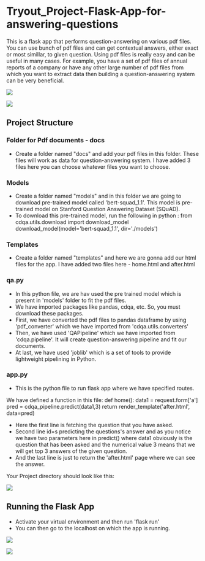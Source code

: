 # Tryout_Project-Flask-App-for-answering-questions

This is a flask app that performs question-answering on various pdf files. You can use bunch of pdf files and can get contextual answers, either exact or most simillar, to given question. Using pdf files is really easy and can be useful in many cases. For example, you have a set of pdf files of annual reports of a company or have any other large number of pdf files from which you want to extract data then building a question-answering system can be very beneficial.

![](https://github.com/vanshu25/Tryout_Project-Flask-App-for-answering-questions/blob/main/images/Screenshot%20(205).png)

![](https://github.com/vanshu25/Tryout_Project-Flask-App-for-answering-questions/blob/main/images/Screenshot%20(204).png)

## Project Structure

### Folder for Pdf documents - docs

* Create a folder named "docs" and add your pdf files in this folder. These files will work as data for question-answering system. I have added 3 files here you can choose whatever files you want to choose.

### Models

* Create a folder named "models" and in this folder we are going to download pre-trained model called 'bert-squad_1.1'. This model is pre-trained model on Stanford Question Answering Dataset (SQuAD). 
* To download this pre-trained model, run the following in python : 
  from cdqa.utils.download import download_model
  download_model(model='bert-squad_1.1', dir='./models')

### Templates

* Create a folder named "templates" and here we are gonna add our html files for the app. I have added two files here - home.html and after.html

### qa.py

* In this python file, we are hav used the pre trained model which is present in 'models' folder to fit the pdf files.
* We have imported packages like pandas, cdqa, etc. So, you must download these packages.
* First, we have converted the pdf files to pandas dataframe by using 'pdf_converter' which we have imported from 'cdqa.utils.converters'
* Then, we have used 'QAPipeline' which we have imported from 'cdqa.pipeline'. It will create question-answering pipeline and fit our documents.
* At last, we have used 'joblib' which is a set of tools to provide lightweight pipelining in Python.


### app.py

* This is the python file to run flask app where we have specified routes.

We have defined a function in this file:
  def home():
    data1 = request.form['a']
    pred = cdqa_pipeline.predict(data1,3)
    return render_template('after.html', data=pred) 
    
* Here the first line is fetching the question that you have asked.
* Second line id=s predicting the questions's answer and as you notice we have two parameters here in predict() where data1 obviously is the question that has been asked and the numerical value 3 means that we will get top 3 answers of the given question.
* And the last line is just to return the 'after.html' page where we can see the answer.


Your Project directory should look like this:

![](https://github.com/vanshu25/Tryout_Project-Flask-App-for-answering-questions/blob/main/images/Screenshot%20(203).png)

## Running the Flask App

* Activate your virtual environment and then run 'flask run'
* You can then go to the localhost on which the app is running.

![](https://github.com/vanshu25/Tryout_Project-Flask-App-for-answering-questions/blob/main/images/Screenshot%20(206).png)

![](https://github.com/vanshu25/Tryout_Project-Flask-App-for-answering-questions/blob/main/images/Screenshot%20(207).png)

